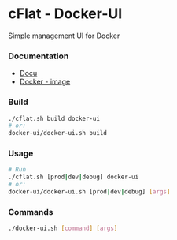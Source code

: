 # cFlat - Docker-UI

Simple management UI for Docker

### Documentation

- [Docu](http://portainer.io/)
- [Docker - image](https://hub.docker.com/r/portainer/portainer/)

### Build

```sh
./cflat.sh build docker-ui
# or:
docker-ui/docker-ui.sh build
```

### Usage

```sh
# Run
./cflat.sh [prod|dev|debug] docker-ui
# or:
docker-ui/docker-ui.sh [prod|dev|debug] [args]
```

### Commands

```sh
./docker-ui.sh [command] [args]
```
